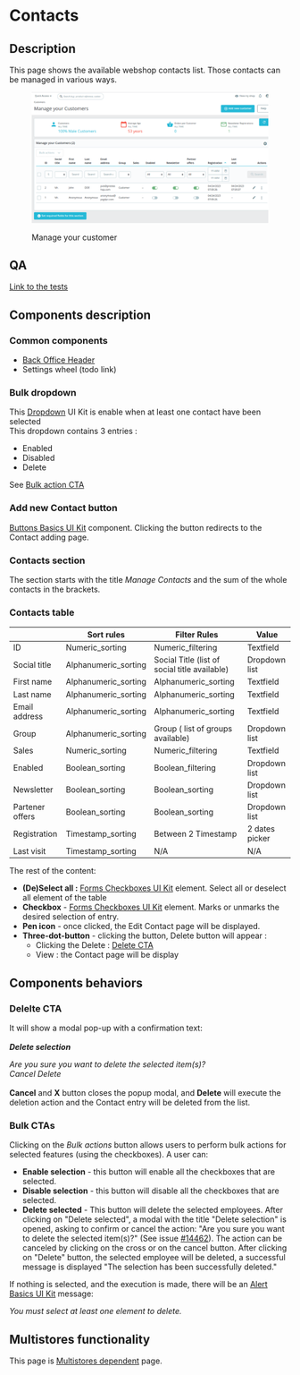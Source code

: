# Contacts

## Description

This page shows the available webshop contacts list. Those contacts can be managed in various ways.



<figure><img src="../../../../../../.gitbook/assets/Capture d’écran du 2023-04-24 12-12-08.png" alt=""><figcaption><p>Manage your customer  </p></figcaption></figure>

## QA

[Link to the tests](https://build.prestashop-project.org/test-scenarios/scenarios/core/functional/bo/shop-parameters/contact/contacts.html)

## Components description <a href="#common-components" id="common-components"></a>

### Common components <a href="#common-components" id="common-components"></a>

* [Back Office Header](https://app.gitbook.com/o/-MAz0PPl5s9ulE9xyliu/s/eRh5ljXXvELkmmdiRmg8/functional-documentation/ux-ui/common-components/back-office-header)
* Settings wheel (todo link)



### Bulk dropdown

This [Dropdown](https://build.prestashop-project.org/prestashop-ui-kit/?path=/story/dropdowns--basics) UI Kit is enable when at least one contact have been selected\
This dropdown contains 3 entries :&#x20;

* Enabled
* Disabled
* Delete

See [Bulk action CTA](contacts.md#bulk-ctas)

### Add new Contact button

[Buttons Basics UI Kit](https://build.prestashop-project.org/prestashop-ui-kit/?path=/story/buttons--basics) component. Clicking the button redirects to the Contact adding page.

### Contacts section

The section starts with the title _Manage_ _Contacts_ and the sum of the whole contacts in the brackets.

### Contacts table

|                 | Sort rules            | Filter Rules                                  | Value          |
| --------------- | --------------------- | --------------------------------------------- | -------------- |
| ID              | Numeric\_sorting      | Numeric\_filtering                            | Textfield      |
| Social title    | Alphanumeric\_sorting | Social Title (list of social title available) | Dropdown list  |
| First name      | Alphanumeric\_sorting | Alphanumeric\_sorting                         | Textfield      |
| Last name       | Alphanumeric\_sorting | Alphanumeric\_sorting                         | Textfield      |
| Email address   | Alphanumeric\_sorting | Alphanumeric\_sorting                         | Textfield      |
| Group           | Alphanumeric\_sorting | Group ( list of groups available)             | Dropdown list  |
| Sales           | Numeric\_sorting      | Numeric\_filtering                            | Textfield      |
| Enabled         | Boolean\_sorting      | Boolean\_filtering                            | Dropdown list  |
| Newsletter      | Boolean\_sorting      | Boolean\_sorting                              | Dropdown list  |
| Partener offers | Boolean\_sorting      | Boolean\_sorting                              | Dropdown list  |
| Registration    | Timestamp\_sorting    | Between 2 Timestamp                           | 2 dates picker |
| Last visit      | Timestamp\_sorting    | N/A                                           | N/A            |



The rest of the content:

* **(De)Select all :** [Forms Checkboxes UI Kit](https://build.prestashop-project.org/prestashop-ui-kit/?path=/story/forms--checkboxes) element. Select all or deselect all element of the table
* **Checkbox** - [Forms Checkboxes UI Kit](https://build.prestashop-project.org/prestashop-ui-kit/?path=/story/forms--checkboxes) element. Marks or unmarks the desired selection of entry.
* **Pen icon** - once clicked, the Edit Contact page will be displayed.
* **Three-dot-button** - clicking the button, Delete button will appear :&#x20;
  * Clicking the Delete : [Delete CTA](contacts.md#delelte-cta)
  * View : the Contact page will be display&#x20;

##

## Components behaviors

### Delelte CTA&#x20;

It  will show a modal pop-up with a confirmation text:\
\
_**Delete selection**_

_Are you sure you want to delete the selected item(s)?_\
_Cancel Delete_\
\
**Cancel** and **X** button closes the popup modal, and **Delete** will execute the deletion action and the Contact entry will be deleted from the list.

### Bulk CTAs

Clicking on the _Bulk actions_ button allows users to perform bulk actions for selected features (using the checkboxes). A user can:

* **Enable selection** - this button will enable all the checkboxes that are selected.
* **Disable selection** - this button will disable all the checkboxes that are selected.
* **Delete selected** - This button will delete the selected employees. After clicking on "Delete selected", a modal with the title "Delete selection" is opened, asking to confirm or cancel the action: "Are you sure you want to delete the selected item(s)?" (See issue [#14462](https://github.com/PrestaShop/PrestaShop/issues/14462)). The action can be canceled by clicking on the cross or on the cancel button. After clicking on "Delete" button, the selected employee will be deleted, a successful message is displayed "The selection has been successfully deleted."

If nothing is selected, and the execution is made, there will be an [Alert Basics UI Kit](https://build.prestashop-project.org/prestashop-ui-kit/?path=/story/alerts--basics) message:

_You must select at least one element to delete._

## Multistores functionality

This page is [Multistores dependent](../../../../common-components/multistores-dependent.md) page.
